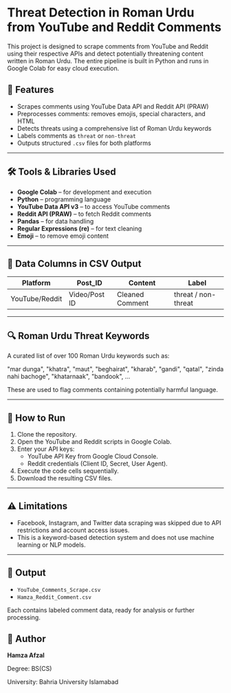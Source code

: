 # Threat Detection in Roman Urdu from YouTube and Reddit Comments

This project is designed to scrape comments from YouTube and Reddit using their respective APIs and detect potentially threatening content written in Roman Urdu. The entire pipeline is built in Python and runs in Google Colab for easy cloud execution.

## 📌 Features

- Scrapes comments using YouTube Data API and Reddit API (PRAW)
- Preprocesses comments: removes emojis, special characters, and HTML
- Detects threats using a comprehensive list of Roman Urdu keywords
- Labels comments as `threat` or `non-threat`
- Outputs structured `.csv` files for both platforms

---

## 🛠️ Tools & Libraries Used

- **Google Colab** – for development and execution
- **Python** – programming language
- **YouTube Data API v3** – to access YouTube comments
- **Reddit API (PRAW)** – to fetch Reddit comments
- **Pandas** – for data handling
- **Regular Expressions (re)** – for text cleaning
- **Emoji** – to remove emoji content

---

## 📂 Data Columns in CSV Output

| Platform | Post_ID | Content | Label |
|----------|---------|---------|-------|
| YouTube/Reddit | Video/Post ID | Cleaned Comment | threat / non-threat |

---

## 🔍 Roman Urdu Threat Keywords

A curated list of over 100 Roman Urdu keywords such as:

"mar dunga", "khatra", "maut", "beghairat", "kharab", "gandi", "qatal", "zinda nahi bachoge", "khatarnaak", "bandook", ...

These are used to flag comments containing potentially harmful language.

---

## 🚀 How to Run

1. Clone the repository.
2. Open the YouTube and Reddit scripts in Google Colab.
3. Enter your API keys:
   - YouTube API Key from Google Cloud Console.
   - Reddit credentials (Client ID, Secret, User Agent).
4. Execute the code cells sequentially.
5. Download the resulting CSV files.

---

## ⚠️ Limitations

- Facebook, Instagram, and Twitter data scraping was skipped due to API restrictions and account access issues.
- This is a keyword-based detection system and does not use machine learning or NLP models.

---

## 📁 Output

- `YouTube_Comments_Scrape.csv`
- `Hamza_Reddit_Comment.csv`

Each contains labeled comment data, ready for analysis or further processing.

 

## 📧 Author

**Hamza Afzal**  

Degree: BS(CS)  

University: Bahria University Islamabad
 
